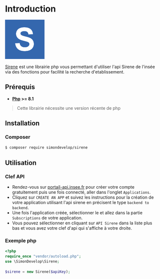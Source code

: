 # Introduction

![](https://raw.githubusercontent.com/SimonDevelop/docs-sirene/master/docs/.vuepress/public/assets/img/logo.png)

[Sirene](https://github.com/SimonDevelop/sirene) est une librairie php vous permettant d'utiliser l'api Sirene de l'insée via des fonctions pour facilité la recherche d'etablissement.

## Prérequis

- **[Php](https://secure.php.net/) >= 8.1**
> Cette librairie nécessite une version récente de php

## Installation

### Composer
``` bash
$ composer require simondevelop/sirene
```

## Utilisation

### Clef API
- Rendez-vous sur [portail-api.insee.fr](https://portail-api.insee.fr) pour créer votre compte gratuitement puis une fois connecté, aller dans l'onglet `Applications`.
- Cliquez sur `CREATE AN APP` et suivez les instructions pour la création de votre application utilisant l'api sirene en précisent le type `backend to backend`.
- Une fois l'application créée, sélectionner le et allez dans la partie `Subscriptions` de votre application.
- Vous pouvez sélectionner en cliquant sur `API Sirene` dans la liste plus bas et vous avez votre clef d'api qui s'affiche à votre droite.

### Exemple php
``` php
<?php
require_once "vendor/autoload.php";
use \SimonDevelop\Sirene;

$sirene = new Sirene($apiKey);
```
